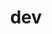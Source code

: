 ---
layout: list
title:  dev
slug:   dev
description: >
  개발 도중 겪었던 이슈, 새롭게 알게 된 내용, 구현한 기능 등을 정리하자 💻
menu: true
---